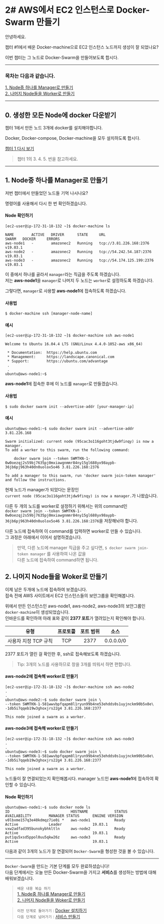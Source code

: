 # 2# AWS에서 EC2 인스턴스로 Docker-Swarm 만들기

안녕하세요.

챕터 #1에서 배운 Docker-machine으로 EC2 인스턴스 노드까지 생성이 잘 되었나요?

이번 챕터는 그 노드로 Docker-Swarm을 만들어보도록 합시다. 

---

### 목차는 다음과 같습니다.

[1. Node중 하나를 Manager로 만들기](#1-node중-하나를-manager로-만들기)  
[2. 나머지 Node들을 Worker로 만들기](#2-나머지-node들을-worker로-만들기)   
  
---

## 0. 생성한 모든 Node에 docker 다운받기

챕터 1에서 만든 노드 3개에 docker를 설치해야합니다.

Docker, Docker-compose, Docker-machine을 모두 설치하도록 합시다.

[챕터 1 다시 보기](https://github.com/It-dayeon/dockerswarm/blob/master/1-Make-Docker.md)

> 챕터 1의 3. 4. 5. 번을 참고하세요.

---
## 1. Node중 하나를 Manager로 만들기

저번 챕터에서 만들었던 노드들 기억 나시나요?   

명령어를 사용해서 다시 한 번 확인하겠습니다.

#### Node 확인하기

```
[ec2-user@ip-172-31-18-132 ~]$ docker-machine ls

NAME        ACTIVE   DRIVER      STATE     URL                         SWARM   DOCKER     ERRORS
aws-node1   -        amazonec2   Running   tcp://3.81.226.168:2376             v19.03.1   
aws-node2   -        amazonec2   Running   tcp://54.242.54.187:2376            v19.03.1   
aws-node3   -        amazonec2   Running   tcp://54.174.125.199:2376           v19.03.1   
```

이 중에서 하나를 골라서 `manager`라는 직급을 주도록 하겠습니다.    
저는 **aws-node1**을 `manager`로 나머지 두 노드는 `worker`로 설정하도록 하겠습니다.    

그렇다면, `manager`로 사용할 **aws-node1**에 접속하도록 하겠습니다.    

#### 사용법
```
$ docker-machine ssh [manager-node-name]
```

#### 예시

```
[ec2-user@ip-172-31-18-132 ~]$ docker-machine ssh aws-node1

Welcome to Ubuntu 16.04.4 LTS (GNU/Linux 4.4.0-1052-aws x86_64)

 * Documentation:  https://help.ubuntu.com
 * Management:     https://landscape.canonical.com
 * Support:        https://ubuntu.com/advantage
 .
 .
ubuntu@aws-node1:~$ 
```
**aws-node1**에 접속한 후에 이 노드를 `manager`로 만들겠습니다.   

#### 사용법

```
$ sudo docker swarm init --advertise-addr [your-manager-ip]
```
#### 예시

```
ubuntu@aws-node1:~$ sudo docker swarm init --advertise-addr 3.81.226.168

Swarm initialized: current node (95cac3o116goht3tjdw9finqy) is now a manager.
To add a worker to this swarm, run the following command:

    docker swarm join --token SWMTKN-1-0w0oezqj2s59bj7635pj0mxiawgnmmr84ny15gl688yx98aypb-36jb6pj963h40dn0uolox5o46 3.81.226.168:2376

To add a manager to this swarm, run 'docker swarm join-token manager' and follow the instructions.
```
현재 노드가 manager가 되었다는 문장인    
`current node (95cac3o116goht3tjdw9finqy) is now a manager.`가 나왔습니다.           

다른 두 개의 노드를 worker로 설정하기 위해서는 위의 command인        
`docker swarm join --token SWMTKN-1-0w0oezqj2s59bj7635pj0mxiawgnmmr84ny15gl688yx98aypb-36jb6pj963h40dn0uolox5o46 3.81.226.168:2376`을 저장해놔야 합니다.   
  
다른 노드에 접속하여 이 command를 입력하면 worker로 만들 수 있습니다.   
그 과정은 아래에서 이어서 설명하겠습니다.

> 만약, 다른 노드에 manager 직급을 주고 싶다면, `$ docker swarm join-token manager` 를 사용하여 나온 값을   
> 다른 노드에 접속하여 command하면 됩니다.   


## 2. 나머지 Node들을 Woker로 만들기

이제 남은 두개에 노드에 접속하여 보겠습니다.     
접속 전에 AWS 사이트에서 EC2 인스턴스들의 보안그룹을 확인해봅니다.   

위에서 만든 인스턴스인 aws-node1, aws-node2, aws-node3의 보안그룹인 `docker-machine`이 생성되었습니다.     
인바운드를 확인하여 아래 표와 같이 **2377 포트**가 열려있는지 확인해야 합니다.     

| 유형 | 프로토콜 | 포트 범위 | 소스 |
| :---: | :---: | :---: | :---: |
| 사용자 지정 TCP 규칙 | TCP | 2377 | 0.0.0.0/0 |

2377 포트가 열린 걸 확인한 후, ssh로 접속해보도록 하겠습니다.    

> Tip: 3개의 노드를 사용하므로 창을 3개를 띄워서 하면 편합니다.    

#### aws-node2에 접속해 worker로 만들기

```
[ec2-user@ip-172-31-18-132 ~]$ docker-machine ssh aws-node2
.
.
ubuntu@aws-node2:~$ sudo docker swarm join \
--token SWMTKN-1-581wwvbpfqapm8l1ryun99b4ne53ehdds0s1uyjnckm90b5x8e\
-1db5i7qqeb19w3ghoxjrs22g4 3.81.226.168:2377

This node joined a swarm as a worker.
```
#### aws-node3에 접속해 worker로 만들기  
```
[ec2-user@ip-172-31-18-132 ~]$ docker-machine ssh aws-node3
.
.
ubuntu@aws-node3:~$ sudo docker swarm join \
--token SWMTKN-1-581wwvbpfqapm8l1ryun99b4ne53ehdds0s1uyjnckm90b5x8e\
-1db5i7qqeb19w3ghoxjrs22g4 3.81.226.168:2377

This node joined a swarm as a worker.
```

노드들이 잘 연결되었는지 확인해봅시다.
manager 노드인 **aws-node1**에 접속하여 확인할 수 있습니다.

#### Node 확인하기

```
ubuntu@aws-node1:~$ sudo docker node ls
ID                            HOSTNAME            STATUS              AVAILABILITY        MANAGER STATUS      ENGINE VERSION
v0lbxme157q3e40kdmqz7ie0i *   aws-node1           Ready               Active              Leader              19.03.1
vxw2adfad395bunokybhkltln     aws-node2           Ready               Active                                  19.03.1
put1qu5xsd5ppol0uu5qkw26z     aws-node3           Ready               Active                                  19.03.1
```

다음과 같이 3개의 노드가 잘 연결되어 `Docker-Swarm`을 형성한 것을 볼 수 있습니다.

---

`Docker-Swarm`을 만드는 기본 단계를 모두 완료하셨습니다!     
다음 단계에서는 오늘 만든 Docker-Swarm을 가지고 **서비스**를 생성하는 방법에 대해 배워보겠습니다.

> `배운 내용 복습 하기`   
[1. Node중 하나를 Manager로 만들기](#1-node중-하나를-manager로-만들기)  
[2. 나머지 Node들을 Woker로 만들기](#2-나머지-node들을-woker로-만들기)    

> `이전 단계로 돌아가기` : [Docker 설치하기](https://github.com/It-dayeon/dockerswarm/blob/master/1-Make-Docker.md)     
> `다음 단계로 넘어가기` : [서비스 만들기](https://github.com/It-dayeon/dockerswarm/blob/master/3-Make-Service.md)
